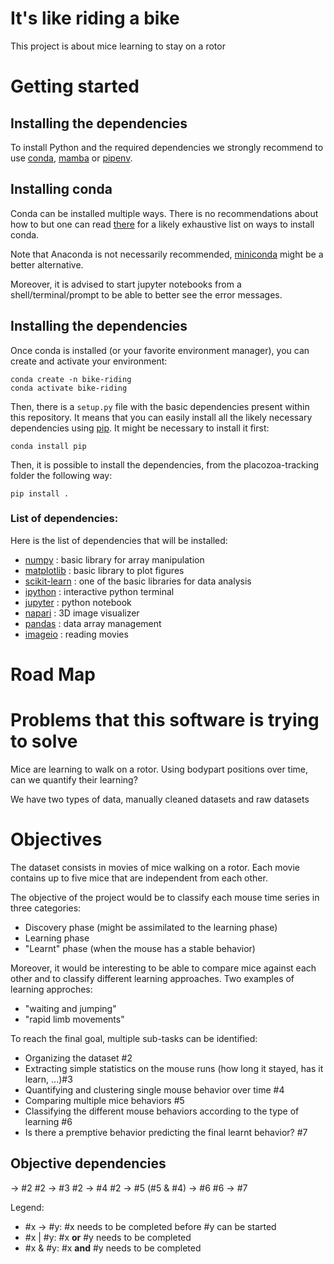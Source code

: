 # It's like riding a bike

This project is about mice learning to stay on a rotor

# Getting started

## Installing the dependencies
To install Python and the required dependencies we strongly recommend to use
[conda], [mamba] or [pipenv].

## Installing conda

Conda can be installed multiple ways. There is no recommendations about how to
but one can read [there](https://docs.conda.io/projects/conda/en/latest/user-guide/install/index.html)
for a likely exhaustive list on ways to install conda.

Note that Anaconda is not necessarily recommended, [miniconda] might be a better
alternative.

Moreover, it is advised to start jupyter notebooks from a shell/terminal/prompt
to be able to better see the error messages.

## Installing the dependencies

Once conda is installed (or your favorite environment manager), you can create
and activate your environment:
```shell
conda create -n bike-riding
conda activate bike-riding
```

Then, there is a `setup.py` file with the basic dependencies present within this
repository. It means that you can easily install all the likely necessary
dependencies using [pip]. It might be necessary to install it first:
```shell
conda install pip
```

Then, it is possible to install the dependencies, from the placozoa-tracking
folder the following way:
```shell
pip install .
```

### List of dependencies:
Here is the list of dependencies that will be installed:
- [numpy] : basic library for array manipulation
- [matplotlib] : basic library to plot figures
- [scikit-learn] : one of the basic libraries for data analysis
- [ipython] : interactive python terminal
- [jupyter] : python notebook
- [napari] : 3D image visualizer
- [pandas] : data array management
- [imageio] : reading movies

# Road Map

# Problems that this software is trying to solve
Mice are learning to walk on a rotor. Using bodypart positions over time,
can we quantify their learning?

We have two types of data, manually cleaned datasets and raw datasets

# Objectives
The dataset consists in movies of mice walking on a rotor.
Each movie contains up to five mice that are independent from each other.

The objective of the project would be to classify each mouse time series in three
categories:
- Discovery phase (might be assimilated to the learning phase)
- Learning phase
- "Learnt" phase (when the mouse has a stable behavior)

Moreover, it would be interesting to be able to compare mice against each other
and to classify different learning approaches. Two examples of learning approches:
- "waiting and jumping"
- "rapid limb movements"

To reach the final goal, multiple sub-tasks can be identified:
- Organizing the dataset #2
- Extracting simple statistics on the mouse runs (how long it stayed, has it learn, ...)#3
- Quantifying and clustering single mouse behavior over time #4
- Comparing multiple mice behaviors #5
- Classifying the different mouse behaviors according to the type of learning #6
- Is there a premptive behavior predicting the final learnt behavior? #7

## Objective dependencies
&rarr; #2
#2 &rarr; #3
#2 &rarr; #4
#2 &rarr; #5
(#5 & #4) &rarr; #6
#6 &rarr; #7

Legend:
- #x &rarr; #y: #x needs to be completed before #y can be started
- #x | #y: #x __or__ #y needs to be completed
- #x & #y: #x __and__ #y needs to be completed

[conda]: https://docs.conda.io/en/latest/
[mamba]: https://mamba.readthedocs.io/en/latest/
[pipenv]: https://pipenv.pypa.io/en/latest/
[miniconda]: https://docs.conda.io/en/latest/miniconda.html
[pip]: https://pypi.org/project/pip
[numpy]: https://numpy.org
[scipy]: https://scipy.org
[matplotlib]: https://matplotlib.org
[scikit-image]: https://scikit-image.org
[scikit-learn]: https://scikit-learn.org
[tifffile]: https://pypi.org/project/tifffile
[ipython]: https://ipython.org
[jupyter]: https://jupyter.org
[napari]: https://napari.org
[pandas]: https://pandas.pydata.org
[imageio]: https://imageio.readthedocs.io/en/stable/

<!-- strategies motrices apprises, optimisation

Coordonnee des targets au cours du temps pour 4/5 souris
Reeatribuer les cibles aux bonnes souris

Plusieurs comportements pour rester sur la roue -->
